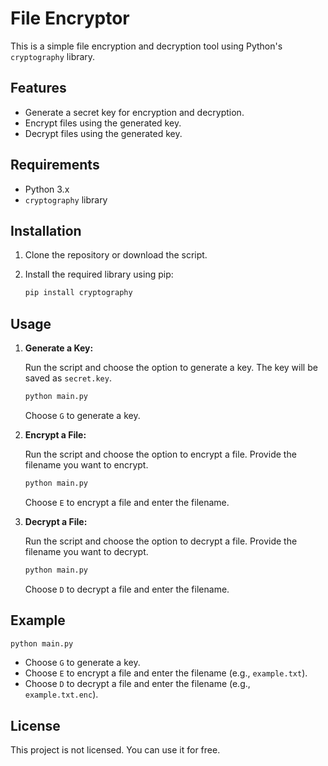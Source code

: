 # File Encryptor

This is a simple file encryption and decryption tool using Python's `cryptography` library.

## Features

- Generate a secret key for encryption and decryption.
- Encrypt files using the generated key.
- Decrypt files using the generated key.

## Requirements

- Python 3.x
- `cryptography` library

## Installation

1. Clone the repository or download the script.
2. Install the required library using pip:

    ```sh
    pip install cryptography
    ```

## Usage

1. **Generate a Key:**

    Run the script and choose the option to generate a key. The key will be saved as `secret.key`.

    ```sh
    python main.py
    ```

    Choose `G` to generate a key.

2. **Encrypt a File:**

    Run the script and choose the option to encrypt a file. Provide the filename you want to encrypt.

    ```sh
    python main.py
    ```

    Choose `E` to encrypt a file and enter the filename.

3. **Decrypt a File:**

    Run the script and choose the option to decrypt a file. Provide the filename you want to decrypt.

    ```sh
    python main.py
    ```

    Choose `D` to decrypt a file and enter the filename.

## Example

```sh
python main.py
```

- Choose `G` to generate a key.
- Choose `E` to encrypt a file and enter the filename (e.g., `example.txt`).
- Choose `D` to decrypt a file and enter the filename (e.g., `example.txt.enc`).

## License

This project is not licensed. You can use it for free.